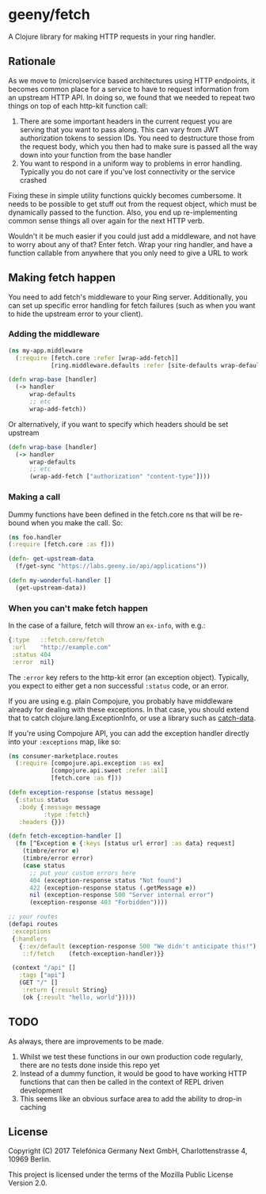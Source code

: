 # geeny/fetch

A Clojure library for making HTTP requests in your ring handler.

## Rationale

As we move to (micro)service based architectures using HTTP endpoints, it becomes common place for a service to have to request information from an upstream HTTP API. In doing so, we found that we needed to repeat two things on top of each http-kit function call:

  1) There are some important headers in the current request you are serving that you want to pass along. This can vary from JWT authorization tokens to session IDs. You need to destructure those from the request body, which you then had to make sure is passed all the way down into your function from the base handler
  2) You want to respond in a uniform way to problems in error handling. Typically you do not care if you've lost connectivity or the service crashed

Fixing these in simple utility functions quickly becomes cumbersome. It needs to be possible to get stuff out from the request object, which must be dynamically passed to the function. Also, you end up re-implementing common sense things all over again for the next HTTP verb.

Wouldn't it be much easier if you could just add a middleware, and not have to worry about any of that? Enter fetch. Wrap your ring handler, and have a function callable from anywhere that you only need to give a URL to work

## Making fetch happen

You need to add fetch's middleware to your Ring server. Additionally, you can set up specific error handling for fetch failures (such as when you want to hide the upstream error to your client).

### Adding the middleware

```clojure
(ns my-app.middleware
  (:require [fetch.core :refer [wrap-add-fetch]]
            [ring.middleware.defaults :refer [site-defaults wrap-defaults]]))

(defn wrap-base [handler]
  (-> handler
      wrap-defaults
      ;; etc
      wrap-add-fetch))
```
Or alternatively, if you want to specify which headers should be set upstream

```clojure
(defn wrap-base [handler]
  (-> handler
      wrap-defaults
      ;; etc
      (wrap-add-fetch ["authorization" "content-type"])))
```

### Making a call


Dummy functions have been defined in the fetch.core ns that will be re-bound when you make the call. So:

```clojure
(ns foo.handler
(:require [fetch.core :as f]))

(defn- get-upstream-data
  (f/get-sync "https://labs.geeny.io/api/applications"))

(defn my-wonderful-handler []
  (get-upstream-data))
```

### When you can't make fetch happen

In the case of a failure, fetch will throw an `ex-info`, with e.g.:

```clojure
{:type   ::fetch.core/fetch
 :url    "http://example.com"
 :status 404
 :error  nil}
```
The `:error` key refers to the http-kit error (an exception object). Typically, you expect to either get a non successful `:status` code, or an error.

If you are using e.g. plain Compojure, you probably have middleware already for dealing with these exceptions. In that case, you should extend that to catch clojure.lang.ExceptionInfo, or use a library such as [catch-data](https://github.com/gfredericks/catch-data).

If you're using Compojure API, you can add the exception handler directly into your `:exceptions` map, like so:

```clojure
(ns consumer-marketplace.routes
  (:require [compojure.api.exception :as ex]
            [compojure.api.sweet :refer :all]
            [fetch.core :as f]))

(defn exception-response [status message]
  {:status status
   :body {:message message
          :type :fetch}
   :headers {}})

(defn fetch-exception-handler []
  (fn [^Exception e {:keys [status url error] :as data} request]
    (timbre/error e)
    (timbre/error error)
    (case status
      ;; put your custom errors here
      404 (exception-response status "Not found")
      422 (exception-response status (.getMessage e))
      nil (exception-response 500 "Server internal error")
      (exception-response 403 "Forbidden"))))

;; your routes
(defapi routes
 :exceptions
 {:handlers
   {::ex/default (exception-response 500 "We didn't anticipate this!")
    ::f/fetch    (fetch-exception-handler)}}

 (context "/api" []
   :tags ["api"]
   (GET "/" []
    :return {:result String}
    (ok {:result "hello, world"}))))
```


## TODO
As always, there are improvements to be made.

  1) Whilst we test these functions in our own production code regularly, there are no tests done inside this repo yet
  2) Instead of a dummy function, it would be good to have working HTTP functions that can then be called in the context of REPL driven development
  3) This seems like an obvious surface area to add the ability to drop-in caching


## License

Copyright (C) 2017 Telefónica Germany Next GmbH, Charlottenstrasse 4, 10969 Berlin.

This project is licensed under the terms of the Mozilla Public License Version 2.0.
